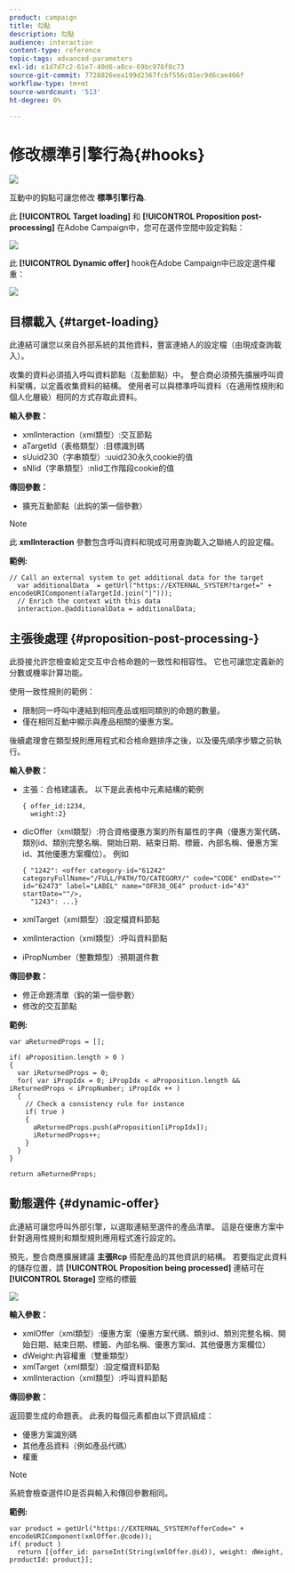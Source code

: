 ```yaml
---
product: campaign
title: 勾點
description: 勾點
audience: interaction
content-type: reference
topic-tags: advanced-parameters
exl-id: e1d7d7c2-61e7-40d6-a8ce-69bc976f8c73
source-git-commit: 7728826eea199d2367fcbf556c01ec9d6cae466f
workflow-type: tm+mt
source-wordcount: '513'
ht-degree: 0%

---
```


# 修改標準引擎行為{#hooks}

![](../../assets/v7-only.svg)

互動中的鈎點可讓您修改 **標準引擎行為**.

此 **[!UICONTROL Target loading]** 和 **[!UICONTROL Proposition post-processing]** 在Adobe Campaign中，您可在選件空間中設定鈎點：

![](assets/interaction_hooks_1.png)

此 **[!UICONTROL Dynamic offer]** hook在Adobe Campaign中已設定選件權重：

![](assets/interaction_hooks_2.png)

## 目標載入 {#target-loading}

此連結可讓您以來自外部系統的其他資料，豐富連絡人的設定檔（由現成查詢載入）。

收集的資料必須插入呼叫資料節點（互動節點）中。 整合商必須預先擴展呼叫資料架構，以定義收集資料的結構。 使用者可以與標準呼叫資料（在適用性規則和個人化層級）相同的方式存取此資料。

**輸入參數：**

* xmlInteraction（xml類型）:交互節點
* aTargetId（表格類型）:目標識別碼
* sUuid230（字串類型）:uuid230永久cookie的值
* sNlid（字串類型）:nlid工作階段cookie的值

**傳回參數：**

* 擴充互動節點（此鈎的第一個參數）

>[!NOTE]
>
>此 **xmlInteraction** 參數包含呼叫資料和現成可用查詢載入之聯絡人的設定檔。

**範例:**

```
// Call an external system to get additional data for the target
  var additionalData  = getUrl("https://EXTERNAL_SYSTEM?target=" + encodeURIComponent(aTargetId.join("|")));
  // Enrich the context with this data
  interaction.@additionalData = additionalData;
```

## 主張後處理 {#proposition-post-processing-}

此掛接允許您檢查給定交互中合格命題的一致性和相容性。 它也可讓您定義新的分數或機率計算功能。

使用一致性規則的範例：

* 限制同一呼叫中連結到相同產品或相同類別的命題的數量。
* 僅在相同互動中顯示與產品相關的優惠方案。

後續處理會在類型規則應用程式和合格命題排序之後，以及優先順序步驟之前執行。

**輸入參數：**

* 主張：合格建議表。 以下是此表格中元素結構的範例

   ```
   { offer_id:1234,
     weight:2}
   ```

* dicOffer（xml類型）:符合資格優惠方案的所有屬性的字典（優惠方案代碼、類別id、類別完整名稱、開始日期、結束日期、標籤、內部名稱、優惠方案id、其他優惠方案欄位）。 例如

   ```
   { "1242": <offer category-id="61242" categoryFullName="/FULL/PATH/TO/CATEGORY/" code="CODE" endDate="" id="62473" label="LABEL" name="OFR38_OE4" product-id="43" startDate=""/>,
     "1243": ...}
   ```

* xmlTarget（xml類型）:設定檔資料節點
* xmlInteraction（xml類型）:呼叫資料節點
* iPropNumber（整數類型）:預期選件數

**傳回參數：**

* 修正命題清單（鈎的第一個參數）
* 修改的交互節點

**範例:**

```
var aReturnedProps = [];

if( aProposition.length > 0 )
{
  var iReturnedProps = 0;
  for( var iPropIdx = 0; iPropIdx < aProposition.length && iReturnedProps < iPropNumber; iPropIdx ++ )
  {
    // Check a consistency rule for instance
    if( true )
    {
      aReturnedProps.push(aProposition[iPropIdx]);
      iReturnedProps++;
    }
  }
}

return aReturnedProps;
```

## 動態選件 {#dynamic-offer}

此連結可讓您呼叫外部引擎，以選取連結至選件的產品清單。 這是在優惠方案中針對適用性規則和類型規則應用程式進行設定的。

預先，整合商應擴展建議 **主張Rcp** 搭配產品的其他資訊的結構。 若要指定此資料的儲存位置，請 **[!UICONTROL Proposition being processed]** 連結可在 **[!UICONTROL Storage]** 空格的標籤

![](assets/interaction_hooks_3.png)

**輸入參數：**

* xmlOffer（xml類型）:優惠方案（優惠方案代碼、類別id、類別完整名稱、開始日期、結束日期、標籤、內部名稱、優惠方案id、其他優惠方案欄位）
* dWeight:內容權重（雙重類型）
* xmlTarget（xml類型）:設定檔資料節點
* xmlInteraction（xml類型）:呼叫資料節點

**傳回參數：**

返回要生成的命題表。 此表的每個元素都由以下資訊組成：

* 優惠方案識別碼
* 其他產品資料（例如產品代碼）
* 權重

>[!NOTE]
>
>系統會檢查選件ID是否與輸入和傳回參數相同。

**範例:**

```
var product = getUrl("https://EXTERNAL_SYSTEM?offerCode=" + encodeURIComponent(xmlOffer.@code));
if( product )
  return [{offer_id: parseInt(String(xmlOffer.@id)), weight: dWeight, productId: product}];
```
